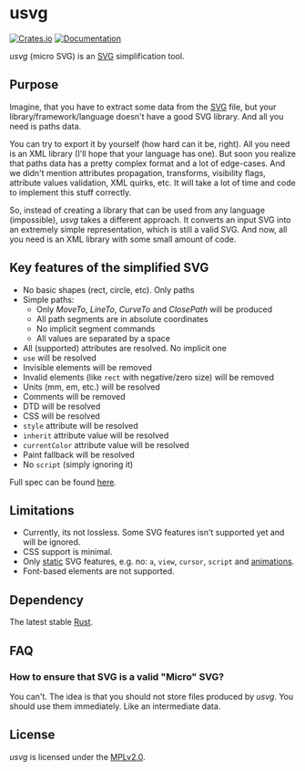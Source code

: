 # usvg
[![Crates.io](https://img.shields.io/crates/v/usvg.svg)](https://crates.io/crates/usvg)
[![Documentation](https://docs.rs/usvg/badge.svg)](https://docs.rs/usvg)

*usvg* (micro SVG) is an [SVG] simplification tool.

## Purpose

Imagine, that you have to extract some data from the [SVG] file, but your
library/framework/language doesn't have a good SVG library.
And all you need is paths data.

You can try to export it by yourself (how hard can it be, right).
All you need is an XML library (I'll hope that your language has one).
But soon you realize that paths data has a pretty complex format and a lot
of edge-cases. And we didn't mention attributes propagation, transforms,
visibility flags, attribute values validation, XML quirks, etc.
It will take a lot of time and code to implement this stuff correctly.

So, instead of creating a library that can be used from any language (impossible),
*usvg* takes a different approach. It converts an input SVG into an extremely
simple representation, which is still a valid SVG.
And now, all you need is an XML library with some small amount of code.

## Key features of the simplified SVG

- No basic shapes (rect, circle, etc). Only paths
- Simple paths:
  - Only *MoveTo*, *LineTo*, *CurveTo* and *ClosePath* will be produced
  - All path segments are in absolute coordinates
  - No implicit segment commands
  - All values are separated by a space
- All (supported) attributes are resolved. No implicit one
- `use` will be resolved
- Invisible elements will be removed
- Invalid elements (like `rect` with negative/zero size) will be removed
- Units (mm, em, etc.) will be resolved
- Comments will be removed
- DTD will be resolved
- CSS will be resolved
- `style` attribute will be resolved
- `inherit` attribute value will be resolved
- `currentColor` attribute value will be resolved
- Paint fallback will be resolved
- No `script` (simply ignoring it)

Full spec can be found [here](../docs/usvg_spec.adoc).

## Limitations

- Currently, its not lossless. Some SVG features isn't supported yet and will be ignored.
- CSS support is minimal.
- Only [static](http://www.w3.org/TR/SVG11/feature#SVG-static) SVG features,
  e.g. no: `a`, `view`, `cursor`, `script` and [animations](https://www.w3.org/TR/SVG/animate.html).
- Font-based elements are not supported.

## Dependency

The latest stable [Rust](https://www.rust-lang.org/).

## FAQ

### How to ensure that SVG is a valid "Micro" SVG?

You can't. The idea is that you should not store files produced by *usvg*.
You should use them immediately. Like an intermediate data.

## License

*usvg* is licensed under the [MPLv2.0](https://www.mozilla.org/en-US/MPL/).

[SVG]: https://en.wikipedia.org/wiki/Scalable_Vector_Graphics
